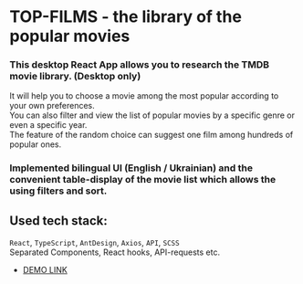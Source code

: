 # TOP-FILMS - the library of the popular movies

### This desktop React App allows you to research the TMDB movie library. (Desktop only) </br>

It will help you to choose a movie among the most popular according to your own preferences. </br>
You can also filter and view the list of popular movies by a specific genre or even a specific year. </br>
The feature of the random choice can suggest one film among hundreds of popular ones.

### Implemented bilingual UI (English / Ukrainian) and the convenient table-display of the movie list which allows the using filters and sort.

## Used tech stack:
`React`, `TypeScript`, `AntDesign`, `Axios`, `API`, `SCSS` </br>
Separated Components, React hooks, API-requests etc.


 - [DEMO LINK](https://paulvoron.github.io/kinolib/#/films)
